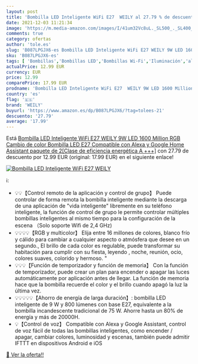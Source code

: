 ```yaml
---
layout: post
title: 'Bombilla LED Inteligente WiFi E27  WEILY al 27.79 % de descuento'
date: 2021-12-03 11:21:34
image: 'https://m.media-amazon.com/images/I/41um32Vc8uL._SL500_._SL400_.jpg'
comments: true
category: ofertas
author: 'tole.es'
slug: 'B087LPGJX6-es Bombilla LED Inteligente WiFi E27 WEILY 9W LED 1600...'
sku: 'B087LPGJX6-es'
tags: [ 'Bombillas','Bombillas LED','Bombillas Wi-Fi','Iluminación','alexa','google','home','weily', ]
actualPrice: 12.99 EUR
currency: EUR
price: 12.99
comparePrice: 17.99 EUR
prodname: 'Bombilla LED Inteligente WiFi E27  WEILY 9W LED 1600 Million RGB Cambio de color Bombilla LED E27 Compatible con Alexa y Google Home Assistant  paquete de 2[Clase de eficiencia energética A +++]'
country: 'es'
flag: '🇪🇸'
brand: 'WEILY'
buyurl: 'https://www.amazon.es/dp/B087LPGJX6/?tag=tolees-21'
descuento: '27.79'
average: '17.99'
---
```


Está [Bombilla LED Inteligente WiFi E27  WEILY 9W LED 1600 Million RGB Cambio de color Bombilla LED E27 Compatible con Alexa y Google Home Assistant  paquete de 2[Clase de eficiencia energética A +++]](https://www.amazon.es/dp/B087LPGJX6/?tag=tolees-21) con 27.79 de descuento por 12.99 EUR (original: 17.99 EUR) en el siguiente enlace!

[![Bombilla LED Inteligente WiFi E27  WEILY](https://m.media-amazon.com/images/I/41um32Vc8uL._SL500_._SL400_.jpg)](https://www.amazon.es/dp/B087LPGJX6/?tag=tolees-21)

ℹ️:

- 💡💡【Control remoto de la aplicación y control de grupo】 Puede controlar de forma remota la bombilla inteligente mediante la descarga de una aplicación de "vida inteligente" libremente en su teléfono inteligente, la función de control de grupo le permite controlar múltiples bombillas inteligentes al mismo tiempo para la configuración de la escena （Solo soporte Wifi de 2,4 GHz)
- 💡💡💡💡【RGB y multicolor】 Elija entre 16 millones de colores, blanco frío y cálido para cambiar a cualquier aspecto o atmósfera que desee en un segundo., El brillo de cada color es regulable, puede transformar su habitación para cumplir con su fiesta, leyendo , noche, reunión, ocio, colores suaves, colorido y hermoso. "
- 💡💡💡【Función de temporizador y función de memoria】 Con la función de temporizador, puede crear un plan para encender o apagar las luces automáticamente por aplicación antes de llegar. La función de memoria hace que la bombilla recuerde el color y el brillo cuando apagó la luz la última vez.
- 💡💡💡💡💡【Ahorro de energía de larga duración】: bombilla LED inteligente de 9 W y 800 lúmenes con base E27, equivalente a la bombilla incandescente tradicional de 75 W. Ahorre hasta un 80% de energía y más de 20000H.
- 💡【Control de voz】 Compatible con Alexa y Google Assistant, control de voz fácil de todas las bombillas inteligentes, como encender / apagar, cambiar colores, luminosidad y escenas, también puede admitir IFTTT en dispositivos Android e iOS

[🛒 Ver la oferta!!](https://www.amazon.es/dp/B087LPGJX6/?tag=tolees-21)
